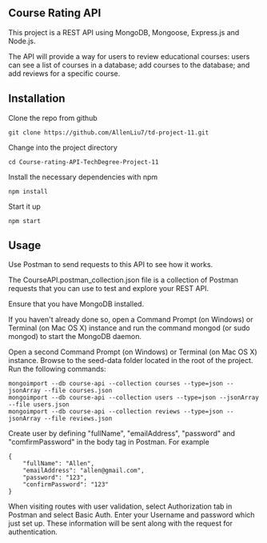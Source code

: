 
## Course Rating API

This project is a REST API using MongoDB, Mongoose, Express.js and Node.js.

The API will provide a way for users to review educational courses: users can see a list of courses in a database; add courses to the database; and add reviews for a specific course.

## Installation

Clone the repo from github

```
git clone https://github.com/AllenLiu7/td-project-11.git
```

Change into the project directory

```
cd Course-rating-API-TechDegree-Project-11
```


Install the necessary dependencies with npm

```
npm install
```

Start it up

```
npm start
```

## Usage

Use Postman to send requests to this API to see how it works.

The CourseAPI.postman_collection.json file is a collection of Postman requests that you can use to test and explore your REST API.

Ensure that you have MongoDB installed.

If you haven't already done so, open a Command Prompt (on Windows) or Terminal (on Mac OS X) instance and run the command mongod (or sudo mongod) to start the MongoDB daemon.

Open a second Command Prompt (on Windows) or Terminal (on Mac OS X) instance.
Browse to the seed-data folder located in the root of the project.
Run the following commands:
```
mongoimport --db course-api --collection courses --type=json --jsonArray --file courses.json
mongoimport --db course-api --collection users --type=json --jsonArray --file users.json
mongoimport --db course-api --collection reviews --type=json --jsonArray --file reviews.json
```
Create user by defining "fullName", "emailAddress", "password" and "comfirmPassword" in the body tag in Postman. For example
```
{
    "fullName": "Allen",
    "emailAddress": "allen@gmail.com",
    "password": "123",
    "confirmPassword": "123"
}
```

When visiting routes with user validation, select Authorization tab in Postman and select Basic Auth. Enter your Username and password which just set up. These information will be sent along with the request for authentication.
